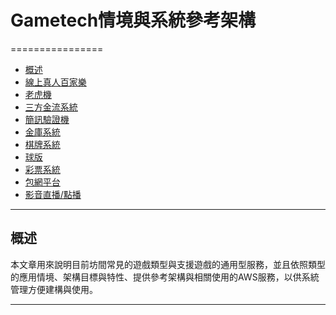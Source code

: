 # Gametech情境與系統參考架構
================

*   [概述](#overview)
*   [線上真人百家樂](game1.md)
*   [老虎機](game2.md)
*   [三方金流系統](game3.md)
*   [簡訊驗證機](game4.md)
*   [金庫系統](game5.md)
*   [棋牌系統](game6.md)
*   [球版](game7.md)
*   [彩票系統](game8.md)
*   [包網平台](game9.md)
*   [影音直播/點播](game10.md) 
* * *

<h2 id="overview">概述</h2>
本文章用來說明目前坊間常見的遊戲類型與支援遊戲的通用型服務，並且依照類型的應用情境、架構目標與特性、提供參考架構與相關使用的AWS服務，以供系統管理方便建構與使用。





* * *
